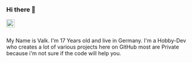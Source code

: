 ### Hi there 👋

<a href="https://discord.gg/NE2vQe6w">
  <img align="left" alt="Abhishek's Discord" width="22px" src="https://raw.githubusercontent.com/peterthehan/peterthehan/master/assets/discord.svg" />
</a>

<br />
<br />

My Name is Valk. 
I'm 17 Years old and live in Germany. 
I'm a Hobby-Dev who creates a lot of various projects here on GitHub most are Private because i'm not sure if the code will help you. 
